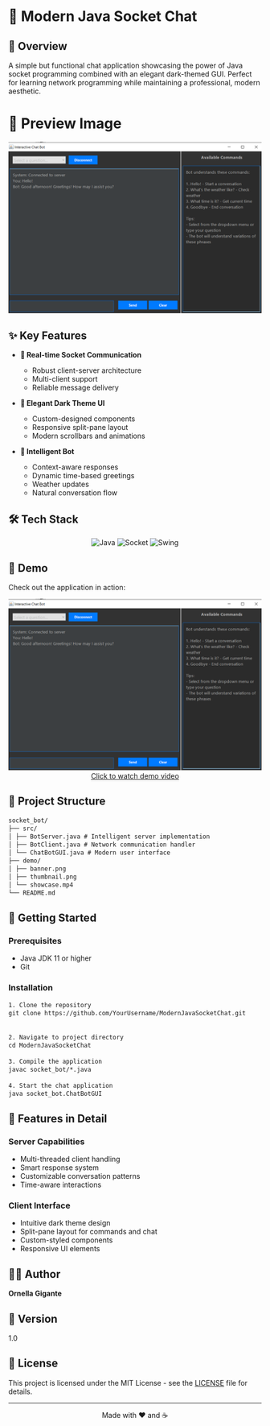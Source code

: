 # 🤖 Modern Java Socket Chat

## 🌟 Overview
A simple but functional chat application showcasing the power of Java socket programming combined with an elegant dark-themed GUI. Perfect for learning network programming while maintaining a professional, modern aesthetic.


# 📸 Preview Image
<p align="center">
  <a href="https://github.com/Ornella-Gigante/JavaSocketChat/blob/main/socket.png">
    <img src="https://github.com/Ornella-Gigante/JavaSocketChat/blob/main/socket.png" alt="Java Socket Chat Preview" width="600"/>
  </a>
</p>

## ✨ Key Features
- **🔌 Real-time Socket Communication**
  - Robust client-server architecture
  - Multi-client support
  - Reliable message delivery

- **🎨 Elegant Dark Theme UI**
  - Custom-designed components
  - Responsive split-pane layout
  - Modern scrollbars and animations

- **🤖 Intelligent Bot**
  - Context-aware responses
  - Dynamic time-based greetings
  - Weather updates
  - Natural conversation flow

## 🛠️ Tech Stack

<p align="center">
  <img alt="Java" src="https://img.shields.io/badge/Java-ED8B00?style=for-the-badge&logo=java&logoColor=white"/>
  <img alt="Socket" src="https://img.shields.io/badge/Socket-Programming-success?style=for-the-badge"/>
  <img alt="Swing" src="https://img.shields.io/badge/Swing-GUI-blue?style=for-the-badge"/>
</p>


## 🎥 Demo

Check out the application in action:
<p align="center">
  <a href="https://github.com/Ornella-Gigante/JavaSocketChat/blob/main/sockets.mp4">
    <img src="https://github.com/Ornella-Gigante/JavaSocketChat/blob/main/socket.png" alt="Demo Video Thumbnail" width="600"/>
    <br>
    Click to watch demo video
  </a>
</p>

## 📁 Project Structure

    socket_bot/
    ├── src/
    │ ├── BotServer.java # Intelligent server implementation
    │ ├── BotClient.java # Network communication handler
    │ └── ChatBotGUI.java # Modern user interface
    ├── demo/
    │ ├── banner.png
    │ ├── thumbnail.png
    │ └── showcase.mp4
    └── README.md

## 🚀 Getting Started

### Prerequisites
- Java JDK 11 or higher
- Git

### Installation
    
    1. Clone the repository
    git clone https://github.com/YourUsername/ModernJavaSocketChat.git


    2. Navigate to project directory
    cd ModernJavaSocketChat

    3. Compile the application
    javac socket_bot/*.java

    4. Start the chat application
    java socket_bot.ChatBotGUI

## 🎯 Features in Detail

### Server Capabilities

- Multi-threaded client handling
- Smart response system
- Customizable conversation patterns
- Time-aware interactions

### Client Interface

- Intuitive dark theme design
- Split-pane layout for commands and chat
- Custom-styled components
- Responsive UI elements

## 👩‍💻 Author
**Ornella Gigante**

## 📌 Version
1.0

## 📄 License
This project is licensed under the MIT License - see the [LICENSE](LICENSE) file for details.

---
<p align="center">
  Made with ❤️ and ☕
</p>
